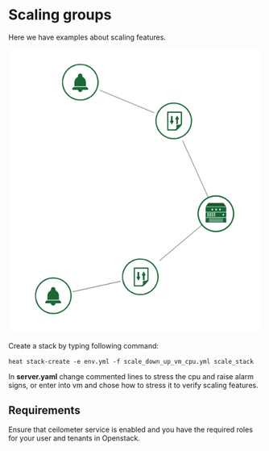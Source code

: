 # Scaling groups

Here we have examples about scaling features.

![alt text](assets/scale_down_up.png "Heat stack with scaling features")

Create a stack by typing following command:

```
heat stack-create -e env.yml -f scale_down_up_vm_cpu.yml scale_stack
```

In **server.yaml** change commented lines to stress the cpu and raise alarm signs,
 or enter into vm and chose how to stress it to verify scaling features.

## Requirements

Ensure that ceilometer service is enabled and you have the required roles for your user and tenants in Openstack.
